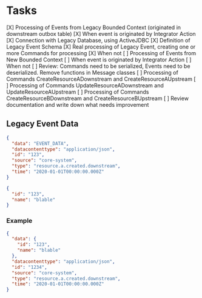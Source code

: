 # Tasks

[X] Processing of Events from Legacy Bounded Context (originated in downstream outbox table)
    [X] When event is originated by Integrator Action
        [X] Connection with Legacy Database, using ActiveJDBC
        [X] Definition of Legacy Event Schema
        [X] Real processing of Legacy Event, creating one or more Commands for processing
    [X] When not
[ ] Processing of Events from New Bounded Context
    [ ] When event is originated by Integrator Action
    [ ] When not
[ ] Review: Commands need to be serialized, Events need to be deserialized. Remove functions in Message classes
[ ] Processing of Commands CreateResourceADownstream and CreateResourceAUpstream
[ ] Processing of Commands UpdateResourceADownstream and UpdateResourceAUpstream
[ ] Processing of Commands CreateResourceBDownstream and CreateResourceBUpstream
[ ] Review documentation and write down what needs improvement

## Legacy Event Data

```json
{
  "data": "EVENT_DATA",
  "datacontenttype": "application/json",
  "id": "123",
  "source": "core-system",
  "type": "resource.a.created.downstream",
  "time": "2020-01-01T00:00:00.000Z"
}
```

```json
{
  "id": "123",
  "name": "blable"
}
```

### Example

```json
{
  "data": {
    "id": "123",
    "name": "blable"
  },
  "datacontenttype": "application/json",
  "id": "1234",
  "source": "core-system",
  "type": "resource.a.created.downstream",
  "time": "2020-01-01T00:00:00.000Z"
}
```